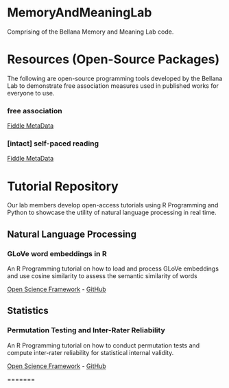 # MemoryAndMeaningLab
Comprising of the Bellana Memory and Meaning Lab code. 


# Resources (Open-Source Packages)
The following are open-source programming tools developed by the Bellana Lab to demonstrate free association measures used in published works for everyone to use.

### free association
[Fiddle MetaData](https://jsfiddle.net/MemoryandMeaningLab/rszx1btp/13/)

### [intact] self-paced reading
[Fiddle MetaData](https://jsfiddle.net/MemoryandMeaningLab/1yd04ah3/9/)

# Tutorial Repository
Our lab members develop open-access tutorials using R Programming and Python to showcase the utility of natural language processing in real time. 

## Natural Language Processing

### GLoVe word embeddings in R

An R Programming tutorial on how to load and process GLoVe embeddings and use cosine similarity to assess the semantic similarity of words

[Open Science Framework](https://osf.io/dmez7/) - [GitHub](https://osf.io/dmez7/)

## Statistics 

### Permutation Testing and Inter-Rater Reliability

An R Programming tutorial on how to conduct permutation tests and compute inter-rater reliability for statistical internal validity.

[Open Science Framework](https://osf.io/x57kr/) - [GitHub](https://osf.io/x57kr/)

=======
